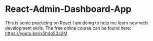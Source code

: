 # React-Admin-Dashboard-App
This is some practicing on React I am doing to help me learn new web development skills. The free online course can be found here: https://youtu.be/jx5hdo50a2M

